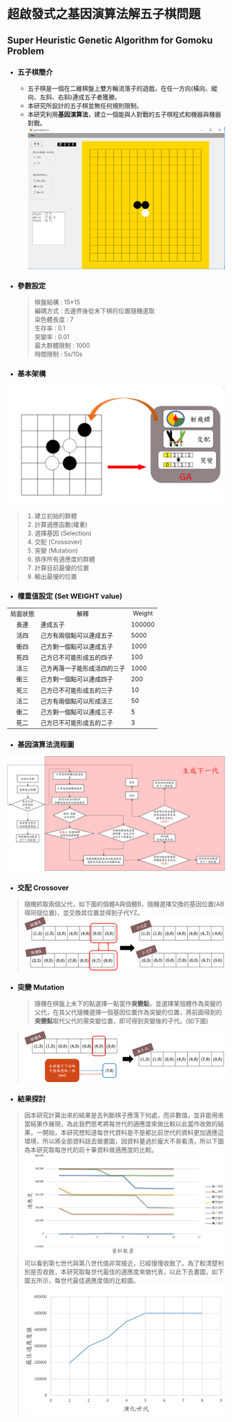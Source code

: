 # 超啟發式之基因演算法解五子棋問題
## Super Heuristic Genetic Algorithm for Gomoku Problem

* ### 五子棋簡介
  * 五子棋是一個在二維棋盤上雙方輪流落子的遊戲，在任一方向(橫向、縱向、左斜、右斜)連成五子者獲勝。<br>
  * 本研究所設計的五子棋並無任何規則限制。<br>
  * 本研究利用**基因演算法**，建立一個能與人對戰的五子棋程式和機器與機器對戰。<br>
  ![GITHUB](./image/interview.png)
* ### 參數設定
  > 棋盤結構 : 15*15 <br>
  > 編碼方式 : 去邊界後從未下棋的位置隨機選取<br>
  > 染色體長度 : 7<br>
  > 生存率 :  0.1<br>
  > 突變率 : 0.01<br>
  > 最大群體限制 : 1000<br>
  > 時間限制 :  5s/10s<br>

* ### 基本架構
 ![GITHUB](./image/gomoku_architecture1.PNG)
 >1. 建立初始的群體<br>
 >2. 計算適應函數(權重)<br>
 >3. 選擇基因 (Selection)<br>
 >4. 交配 (Crossover)<br>
 >5. 突變 (Mutation)<br>
 >6. 排序所有適應度的群體<br>
 >7. 計算目前最優的位置<br>
 >8. 輸出最優的位置<br>

* ### 權重值設定 (Set WEIGHT value) 
<table>
    <tr>
        <td align='center'>局面狀態</td>
        <td align='center'>解釋</td>
        <td align='center'>Weight</td>
    </tr>
     <tr>
        <td align='center'>長連</td>
        <td>連成五子</td>
        <td>100000</td>
    </tr>
     <tr>
        <td align='center'>活四</td>
        <td>己方有兩個點可以連成五子</td>
        <td>5000</td>
    </tr>
      <tr>
        <td align='center'>衝四</td>
        <td>己方剩一個點可以連成五子</td>
        <td>1000</td>
    </tr>
      <tr>
        <td align='center'>死四</td>
        <td>己方已不可能形成五的四子</td>
        <td>100</td>
    </tr>
      <tr>
        <td align='center'>活三</td>
        <td>己方再落一子能形成活四的三子</td>
        <td>1000</td>
    </tr>
      <tr>
        <td align='center'>衝三</td>
        <td>己方剩一個點可以連成四子</td>
        <td>200</td>
    </tr>
      <tr>
        <td align='center'>死三</td>
        <td>己方已不可能形成五的三子</td>
        <td>10</td>
    </tr>
      <tr>
        <td align='center'>活二</td>
        <td>己方有兩個點可以形成活三</td>
        <td>50</td>
    </tr>
      <tr>
        <td align='center'>衝二</td>
        <td>己方剩一個點可以連成三子</td>
        <td>5</td>
    </tr>
      <tr>
        <td align='center'>死二</td>
        <td>己方已不可能形成五的二子</td>
        <td>3</td>
    </tr>
</table>

* ### 基因演算法流程圖
 ![GITHUB](./image/flowchart.png)
 
* ### 交配 **Crossover**
 > 隨機抓取兩個父代，如下圖的個體A與個體B，隨機選擇交換的基因位置(AB得同個位置)，並交換其位置並得到子代YZ。
 >![GITHUB](./image/crossoverV2.png)

* ### 突變 **Mutation**
  >隨機在棋盤上未下的點選擇一點當作**突變點**，並選擇某個體作為突變的父代，在其父代隨機選擇一個基因位置作為突變的位置，將前面得到的**突變點**取代父代的需突變位置，即可得到突變後的子代。(如下圖)
 >![GITHUB](./image/mutation.png)

* ### 結果探討
 >因本研究計算出來的結果是去判斷棋子應落下何處，而非數值，並非能用來當結果作展現，為此我們思考將每世代的適應度來做比較以此當作收斂的結果，一開始，本研究想知道每世代資料是不是都比前世代的資料更加適應這環境，所以將全部資料話去做畫圖，因資料量過於龐大不易看清，所以下圖為本研究取每世代的前十筆資料做適應度的比較。<br>
 >![GITHUB](./image/fitness.png)
 >可以看到第七世代與第八世代值非常接近，已經慢慢收斂了。為了較清楚判別是否收斂，本研究取每世代最佳的適應度來做代表，以此下去畫圖，如下圖五所示，每世代最佳適應度值的比較圖。<br>
 >![GITHUB](./image/bsetfitness.png)
 
